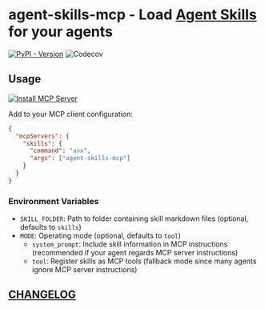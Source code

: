 # agent-skills-mcp - Load [Agent Skills](https://www.anthropic.com/engineering/equipping-agents-for-the-real-world-with-agent-skills) for your agents

[![PyPI - Version](https://img.shields.io/pypi/v/agent-skills-mcp)](https://pypi.org/project/agent-skills-mcp/)
![Codecov](https://img.shields.io/codecov/c/github/DiscreteTom/agent-skills-mcp)

## Usage

[![Install MCP Server](https://cursor.com/deeplink/mcp-install-dark.svg)](https://cursor.com/en-US/install-mcp?name=skills&config=eyJjb21tYW5kIjoidXZ4IGFnZW50LXNraWxscy1tY3AifQ%3D%3D)

Add to your MCP client configuration:

```json
{
  "mcpServers": {
    "skills": {
      "command": "uvx",
      "args": ["agent-skills-mcp"]
    }
  }
}
```

### Environment Variables

- `SKILL_FOLDER`: Path to folder containing skill markdown files (optional, defaults to `skills`)
- `MODE`: Operating mode (optional, defaults to `tool`)
  - `system_prompt`: Include skill information in MCP instructions (recommended if your agent regards MCP server instructions)
  - `tool`: Register skills as MCP tools (fallback mode since many agents ignore MCP server instructions)

## [CHANGELOG](./CHANGELOG.md)
